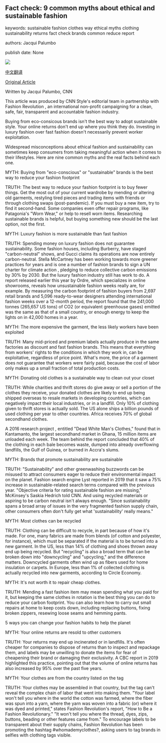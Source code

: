 ## Fact check: 9 common myths about ethical and sustainable fashion

keywords: sustainable fashion clothes way ethical myths clothing sustainability returns fact check brands common reduce report

authors: Jacqui Palumbo

publish date: None

![](https://cdn.cnn.com/cnnnext/dam/assets/200828134718-myth-busting-sept-issue-super-tease.jpg)

[中文翻译](Fact%20check%3A%209%20common%20myths%20about%20ethical%20and%20sustainable%20fashion_zh.md)

[Original Article](https://edition.cnn.com/style/article/common-myths-about-ethical-and-sustainable-fashion-sept/index.html)

Written by Jacqui Palumbo, CNN

This article was produced by CNN Style's editorial team in partnership with Fashion Revolution , an international non-profit campaigning for a clean, safe, fair, transparent and accountable fashion industry.

Buying from eco-consicous brands isn't the best way to adopt sustainable style. Your online returns don't end up where you think they do. Investing in luxury fashion over fast fashion doesn't necessarily prevent worker exploitation.

Widespread misconceptions about ethical fashion and sustainability can sometimes keep consumers from taking meaningful action when it comes to their lifestyles. Here are nine common myths and the real facts behind each one.

MYTH: Buying from "eco-conscious" or "sustainable" brands is the best way to reduce your fashion footprint

TRUTH: The best way to reduce your fashion footprint is to buy fewer things. Get the most out of your current wardrobe by mending or altering old garments, restyling tired pieces and trading items with friends or through clothing swaps (post-pandemic). If you must buy a new item, try to find it second-hand. Some companies even offer repair programs, like Patagonia's "Worn Wear," or help to resell worn items. Researching sustainable brands is helpful, but buying something new should be the last option, not the first.

MYTH: Luxury fashion is more sustainable than fast fashion

TRUTH: Spending money on luxury fashion does not guarantee sustainability. Some fashion houses, including Burberry, have staged "carbon-neutral" shows, and Gucci claims its operations are now entirely carbon-neutral. Stella McCartney has been working towards more greener practices for years and is one a number of fashion brands to sign a UN charter for climate action , pledging to reduce collective carbon emissions by 30% by 2030. But the luxury fashion industry still has work to do. A report released earlier this year by Ordre, which specializes in online showrooms, reveals how unsustainable fashion weeks really are, for example. By measuring the carbon footprint of fashion buyers from 2,697 retail brands and 5,096 ready-to-wear designers attending international fashion weeks over a 12-month period, the report found that the 241,000 tonnes (265,657 US tons) of CO2 (or equivalent greenhouse gases) emitted was the same as that of a small country, or enough energy to keep the lights on in 42,000 homes in a year.

MYTH: The more expensive the garment, the less likely workers have been exploited

TRUTH: Many mid-priced and premium labels actually produce in the same factories as discount and fast fashion brands. This means that everything from workers' rights to the conditions in which they work in, can be exploitative, regardless of price point. What's more, the price of a garment does not guarantee that workers were fairly paid, because the cost of labor only makes up a small fraction of total production costs.

MYTH: Donating old clothes is a sustainable way to clean out your closet

TRUTH: While charities and thrift stores do give away or sell a portion of the clothes they receive, your donated clothes are likely to end up being shipped overseas to resale markets in developing countries, which can negatively impact their local industries, or in a landfill. Only 10% of clothing given to thrift stores is actually sold. The US alone ships a billion pounds of used clothing per year to other countries. Africa receives 70% of global secondhand clothes.

A 2016 research project , entitled "Dead White Man's Clothes," found that in Kantamanto, the largest secondhand market in Ghana, 15 million items are unloaded each week. The team behind the report concluded that 40% of the clothing in each bale becomes waste, dumped into already overflowing landfills, the Gulf of Guinea, or burned in Accra's slums.

MYTH: Brands that promote sustainability are sustainable

TRUTH: "Sustainability" and other greenwashing buzzwords can be misused to attract consumers eager to reduce their environmental impact on the planet. Fashion search engine Lyst reported in 2019 that it saw a 75% increase in sustainable-related search terms compared with the previous year. "Objective criteria for rating sustainable fashion are missing," McKinsey's Saskia Hedrich told CNN. And using recycled materials or aspiring to be carbon neutral isn't always enough. "Since sustainability spans a broad array of issues in the very fragmented fashion supply chain, other consumers often don't fully get what 'sustainability' really means."

MYTH: Most clothes can be recycled

TRUTH: Clothing can be difficult to recycle, in part because of how it's made. For one, many fabrics are made from blends (of cotton and polyester, for instance), which must be separated if the material is to be turned into a new garment. In the US, less than 14% of clothing and shoes thrown away end up being recycled. But "recycling" is also a broad term that can be broken down into "downcycling" and "upcycling," and the difference matters. Downcycled garments often wind up as fibers used for home insulation or carpets. In Europe, less than 1% of collected clothing is actually recycled into new garments, according to Circle Economy.

MYTH: It's not worth it to repair cheap clothes.

TRUTH: Mending a fast fashion item may mean spending what you paid for it, but keeping the same clothes in rotation is the best thing you can do to reduce your carbon footprint. You can also learn how to carry out small repairs at home to keep costs down, including replacing buttons, fixing broken zippers, resewing loose seams and hemming pants.

5 ways you can change your fashion habits to help the planet

MYTH: Your online returns are resold to other customers

TRUTH: Your returns may end up incinerated or in landfills. It's often cheaper for companies to dispose of returns than to inspect and repackage them, and labels may be unwilling to donate the items for fear of cheapening their brand or damaging their exclusivity. A CBC report in 2019 highlighted this practice, pointing out that the volume of online returns has also increased by 95% over the past five years.

MYTH: Your clothes are from the country listed on the tag

TRUTH: Your clothes may be assembled in that country, but the tag can't reveal the complex chain of labor that went into making them. "Your label won't tell you where in the world the cotton was farmed, where the fiber was spun into a yarn, where the yarn was woven into a fabric (or) where it was dyed and printed," states Fashion Revolution's report, "How to Be a Fashion Revolutionary." "It won't tell you where the thread, dyes, zips, buttons, beading or other features came from." To encourage labels to be transparent about their supply chains, Fashion Revolution has been promoting the hashtag \#whomademyclothes?, asking users to tag brands in selfies with clothing tags visible.